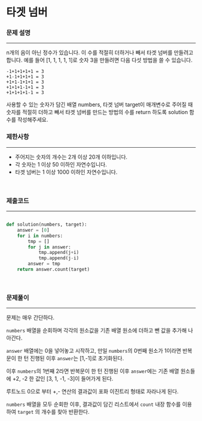 # 타겟 넘버

### 문제 설명
---
n개의 음이 아닌 정수가 있습니다. 이 수를 적절히 더하거나 빼서 타겟 넘버를 만들려고 합니다. 예를 들어 [1, 1, 1, 1, 1]로 숫자 3을 만들려면 다음 다섯 방법을 쓸 수 있습니다.

```
-1+1+1+1+1 = 3
+1-1+1+1+1 = 3
+1+1-1+1+1 = 3
+1+1+1-1+1 = 3
+1+1+1+1-1 = 3
```

사용할 수 있는 숫자가 담긴 배열 numbers, 타겟 넘버 target이 매개변수로 주어질 때 숫자를 적절히 더하고 빼서 타겟 넘버를 만드는 방법의 수를 return 하도록 solution 함수를 작성해주세요.

### 제한사항
---
- 주어지는 숫자의 개수는 2개 이상 20개 이하입니다.
- 각 숫자는 1 이상 50 이하인 자연수입니다.
- 타겟 넘버는 1 이상 1000 이하인 자연수입니다.

<br>

### 제출코드
---
```python

def solution(numbers, target):
    answer = [0]
    for i in numbers:
        tmp = []
        for j in answer:
            tmp.append(j+i)
            tmp.append(j-i)
        answer = tmp
    return answer.count(target)
```

<br>

### 문제풀이
---

문제는 매우 간단하다.

`numbers` 배열을 순회하며 각각의 원소값을 기존 배열 원소에 더하고 뺀 값을 추가해 나아간다.

`answer` 배열에는 0을 넣어놓고 시작하고, 만일 `numbers`의 0번째 원소가 1이라면 반복문이 한 턴 진행된 이후 `answer`는 [1,-1]로 초기화된다.

이후 `numbers`의 1번째 2라면 반복문이 한 턴 진행된 이후 `answer`에는 기존 배열 원소들에 +2, -2 한 값인 [3, 1, -1, -3]이 들어가게 된다.

루트노드 0으로 부터 +,- 연산의 결과값이 포화 이진트리 형태로 자라나게 된다.

`numbers` 배열을 모두 순회한 이후, 결과값이 담긴 리스트에서 `count` 내장 함수를 이용하여 `target` 의 개수를 찾아 반환한다.

